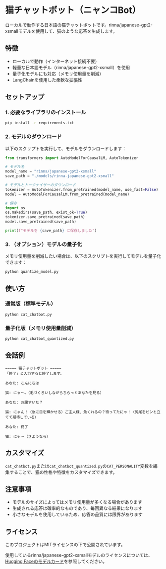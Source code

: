 # 猫チャットボット（ニャンコBot）

ローカルで動作する日本語の猫チャットボットです。rinna/japanese-gpt2-xsmallモデルを使用して、猫のような応答を生成します。

## 特徴

- ローカルで動作（インターネット接続不要）
- 軽量な日本語モデル（rinna/japanese-gpt2-xsmall）を使用
- 量子化モデルにも対応（メモリ使用量を削減）
- LangChainを使用した柔軟な拡張性

## セットアップ

### 1. 必要なライブラリのインストール

```bash
pip install -r requirements.txt
```

### 2. モデルのダウンロード

以下のスクリプトを実行して、モデルをダウンロードします：

```python
from transformers import AutoModelForCausalLM, AutoTokenizer

# モデル名
model_name = "rinna/japanese-gpt2-xsmall"
save_path = "./models/rinna-japanese-gpt2-xsmall"

# モデルとトークナイザーのダウンロード
tokenizer = AutoTokenizer.from_pretrained(model_name, use_fast=False)
model = AutoModelForCausalLM.from_pretrained(model_name)

# 保存
import os
os.makedirs(save_path, exist_ok=True)
tokenizer.save_pretrained(save_path)
model.save_pretrained(save_path)

print(f"モデルを {save_path} に保存しました")
```

### 3. （オプション）モデルの量子化

メモリ使用量を削減したい場合は、以下のスクリプトを実行してモデルを量子化できます：

```bash
python quantize_model.py
```

## 使い方

### 通常版（標準モデル）

```bash
python cat_chatbot.py
```

### 量子化版（メモリ使用量削減）

```bash
python cat_chatbot_quantized.py
```

## 会話例

```
===== 猫チャットボット =====
「終了」と入力すると終了します。

あなた: こんにちは

猫: にゃ〜。（毛づくろいしながらちらっとあなたを見る）

あなた: お腹すいた？

猫: にゃん！（急に目を輝かせる）ご主人様、魚くれるの？待ってたにゃ！（尻尾をピンと立てて期待している）

あなた: 終了

猫: にゃ〜（さようなら）
```

## カスタマイズ

`cat_chatbot.py`または`cat_chatbot_quantized.py`の`CAT_PERSONALITY`変数を編集することで、猫の性格や特徴をカスタマイズできます。

## 注意事項

- モデルのサイズによってはメモリ使用量が多くなる場合があります
- 生成される応答は確率的なものであり、毎回異なる結果になります
- 小さなモデルを使用しているため、応答の品質には限界があります

## ライセンス

このプロジェクトはMITライセンスの下で公開されています。

使用しているrinna/japanese-gpt2-xsmallモデルのライセンスについては、[Hugging Faceのモデルカード](https://huggingface.co/rinna/japanese-gpt2-xsmall)を参照してください。 